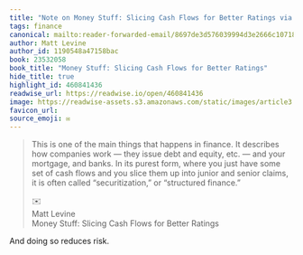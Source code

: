 ```yaml
---
title: "Note on Money Stuff: Slicing Cash Flows for Better Ratings via Matt Levine"
tags: finance
canonical: mailto:reader-forwarded-email/8697de3d576039994d3e2666c1071843
author: Matt Levine
author_id: 1190548a47158bac
book: 23532058
book_title: "Money Stuff: Slicing Cash Flows for Better Ratings"
hide_title: true
highlight_id: 460841436
readwise_url: https://readwise.io/open/460841436
image: https://readwise-assets.s3.amazonaws.com/static/images/article3.5c705a01b476.png
favicon_url: 
source_emoji: ✉️
---
```


> This is one of the main things that happens in finance. It describes how companies work — they issue debt and equity, etc. — and your mortgage, and banks. In its purest form, where you just have some set of cash flows and you slice them up into junior and senior claims, it is often called “securitization,” or “structured finance.”
> <div class="quoteback-footer"><div class="quoteback-avatar"><span class="mini-emoji"> ✉️</span></div><div class="quoteback-metadata"><div class="metadata-inner"><span style="display:none">FROM:</span><div aria-label="Matt Levine" class="quoteback-author"> Matt Levine</div><div aria-label="Money Stuff: Slicing Cash Flows for Better Ratings" class="quoteback-title"> Money Stuff: Slicing Cash Flows for Better Ratings</div></div></div></div>

And doing so reduces risk.